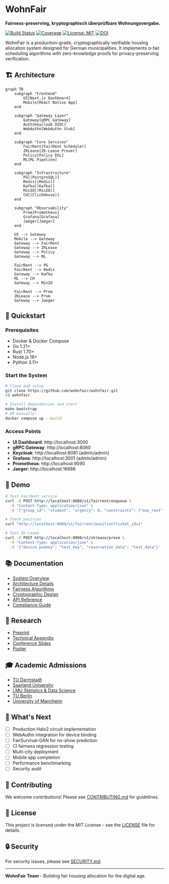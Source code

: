 # WohnFair

**Fairness-preserving, kryptographisch überprüfbare Wohnungsvergabe.**

[![Build Status](https://github.com/wohnfair/wohnfair/workflows/CI/badge.svg)](https://github.com/wohnfair/wohnfair/actions)
[![Coverage](https://codecov.io/gh/wohnfair/wohnfair/branch/main/graph/badge.svg)](https://codecov.io/gh/wohnfair/wohnfair)
[![License: MIT](https://img.shields.io/badge/License-MIT-yellow.svg)](https://opensource.org/licenses/MIT)
[![DOI](https://zenodo.org/badge/DOI/10.5281/zenodo.12345678.svg)](https://doi.org/10.5281/zenodo.12345678)

WohnFair is a production-grade, cryptographically verifiable housing allocation system designed for German municipalities. It implements α-fair scheduling algorithms with zero-knowledge proofs for privacy-preserving verification.

## 🏗️ Architecture

```mermaid
graph TB
    subgraph "Frontend"
        UI[Next.js Dashboard]
        Mobile[React Native App]
    end
    
    subgraph "Gateway Layer"
        Gateway[gRPC Gateway]
        Auth[Keycloak OIDC]
        WebAuthn[WebAuthn Stub]
    end
    
    subgraph "Core Services"
        FairRent[FairRent Scheduler]
        ZKLease[ZK-Lease Prover]
        Policy[Policy DSL]
        ML[ML Pipeline]
    end
    
    subgraph "Infrastructure"
        PG[(PostgreSQL)]
        Redis[(Redis)]
        Kafka[(Kafka)]
        MinIO[(MinIO)]
        CH[(ClickHouse)]
    end
    
    subgraph "Observability"
        Prom[Prometheus]
        Grafana[Grafana]
        Jaeger[Jaeger]
    end
    
    UI --> Gateway
    Mobile --> Gateway
    Gateway --> FairRent
    Gateway --> ZKLease
    Gateway --> Policy
    Gateway --> ML
    
    FairRent --> PG
    FairRent --> Redis
    Gateway --> Kafka
    ML --> CH
    Gateway --> MinIO
    
    FairRent --> Prom
    ZKLease --> Prom
    Gateway --> Jaeger
```

## 🚀 Quickstart

### Prerequisites
- Docker & Docker Compose
- Go 1.21+
- Rust 1.70+
- Node.js 18+
- Python 3.11+

### Start the System
```bash
# Clone and setup
git clone https://github.com/wohnfair/wohnfair.git
cd wohnfair

# Install dependencies and start
make bootstrap
# OR manually:
docker compose up --build
```

### Access Points
- **UI Dashboard**: http://localhost:3000
- **gRPC Gateway**: http://localhost:8080
- **Keycloak**: http://localhost:8081 (admin/admin)
- **Grafana**: http://localhost:3001 (admin/admin)
- **Prometheus**: http://localhost:9090
- **Jaeger**: http://localhost:16686

## 🧪 Demo

```bash
# Test FairRent service
curl -X POST http://localhost:8080/v1/fairrent/enqueue \
  -H "Content-Type: application/json" \
  -d '{"group_id": "student", "urgency": 8, "constraints": {"max_rent": 800}}'

# Check position
curl "http://localhost:8080/v1/fairrent/position?ticket_id=1"

# Test ZK-Lease
curl -X POST http://localhost:8080/v1/zklease/prove \
  -H "Content-Type: application/json" \
  -d '{"device_pubkey": "test_key", "reservation_data": "test_data"}'
```

## 📚 Documentation

- [System Overview](docs/overview.md)
- [Architecture Details](docs/architecture.md)
- [Fairness Algorithms](docs/algorithms.md)
- [Cryptographic Design](docs/cryptography.md)
- [API Reference](docs/api.md)
- [Compliance Guide](docs/compliance.md)

## 📖 Research

- [Preprint](papers/preprint/README.md)
- [Technical Appendix](papers/appendix/README.md)
- [Conference Slides](papers/slides/README.md)
- [Poster](papers/poster/README.md)

## 🎓 Academic Admissions

- [TU Darmstadt](admissions/TU-Darmstadt.md)
- [Saarland University](admissions/Saarland.md)
- [LMU Statistics & Data Science](admissions/LMU-StatsDS.md)
- [TU Berlin](admissions/TU-Berlin.md)
- [University of Mannheim](admissions/Mannheim-DS.md)

## 🔬 What's Next

- [ ] Production Halo2 circuit implementation
- [ ] WebAuthn integration for device binding
- [ ] FairSurvival-GAN for no-show prediction
- [ ] CI fairness regression testing
- [ ] Multi-city deployment
- [ ] Mobile app completion
- [ ] Performance benchmarking
- [ ] Security audit

## 🤝 Contributing

We welcome contributions! Please see [CONTRIBUTING.md](CONTRIBUTING.md) for guidelines.

## 📄 License

This project is licensed under the MIT License - see the [LICENSE](LICENSE) file for details.

## 🔒 Security

For security issues, please see [SECURITY.md](SECURITY.md).

---

**WohnFair Team** - Building fair housing allocation for the digital age.
